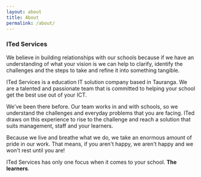 ```yaml
---
layout: about
title: About
permalink: /about/
---
```


### ITed Services
We believe in building relationships with our schools because if we have an understanding of what your vision is we can help to clarify, identify the challenges and the steps to take and refine it into something tangible.

ITed Services is a education IT solution company based in Tauranga. We are a talented and passionate team that is committed to helping your school get the best use out of your ICT.

We've been there before. Our team works in and with schools, so we understand the challenges and everyday problems that you are facing. ITed draws on this experience to rise to the challenge and reach a solution that suits management, staff and your learners.

Because we live and breathe what we do, we take an enormous amount of pride in our work. That means, if you aren't happy, we aren't happy and we won't rest until you are!

ITed Services has only one focus when it comes to your school. **The learners**.
